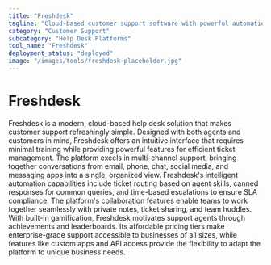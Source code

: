 ```yaml
---
title: "Freshdesk"
tagline: "Cloud-based customer support software with powerful automation"
category: "Customer Support"
subcategory: "Help Desk Platforms"
tool_name: "Freshdesk"
deployment_status: "deployed"
image: "/images/tools/freshdesk-placeholder.jpg"
---
```


# Freshdesk

Freshdesk is a modern, cloud-based help desk solution that makes customer support refreshingly simple. Designed with both agents and customers in mind, Freshdesk offers an intuitive interface that requires minimal training while providing powerful features for efficient ticket management. The platform excels in multi-channel support, bringing together conversations from email, phone, chat, social media, and messaging apps into a single, organized view. Freshdesk's intelligent automation capabilities include ticket routing based on agent skills, canned responses for common queries, and time-based escalations to ensure SLA compliance. The platform's collaboration features enable teams to work together seamlessly with private notes, ticket sharing, and team huddles. With built-in gamification, Freshdesk motivates support agents through achievements and leaderboards. Its affordable pricing tiers make enterprise-grade support accessible to businesses of all sizes, while features like custom apps and API access provide the flexibility to adapt the platform to unique business needs.
